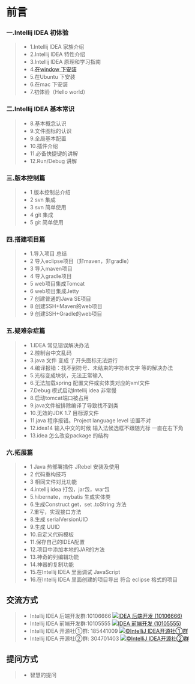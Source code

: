 # 前言
### 一.Intellij IDEA 初体验
> * 1.Intellij IDEA 家族介绍
> * 2.Intellij IDEA 特性介绍
> * 3.Intellij IDEA 原理和学习指南
> * 4.[在window 下安装](install-window.md)
> * 5.在Ubuntu 下安装
> * 6.在mac 下安装
> * 7.初体验（Hello world）

### 二.Intellij IDEA 基本常识
> * 8.基本概念认识
> * 9.文件图标的认识
> * 9.全局基本配置
> * 10.插件介绍
> * 11.必备快捷键的讲解
> * 12.Run/Debug 讲解

### 三.版本控制篇
> * 1 版本控制总介绍
> * 2 svn 集成
> * 3 svn 简单使用
> * 4 git 集成
> * 5 git 简单使用

### 四.搭建项目篇
> * 1.导入项目 总结
> * 2 导入eclipse项目（非maven，非gradle）
> * 3 导入maven项目
> * 4 导入gradle项目
> * 5 web项目集成Tomcat
> * 6 web项目集成Jetty
> * 7 创建普通的Java SE项目
> * 8 创建SSH+Maven的web项目
> * 9 创建SSH+Gradle的web项目

### 五.疑难杂症篇
> * 1.IDEA 常见错误解决办法
> * 2.控制台中文乱码
> * 3.java 文件 变成 ‘j’ 开头图标无法运行
> * 4.编译报错：找不到符号、未结束的字符串文字 等的解决办法
> * 5.光标变成块状，无法正常输入
> * 6.无法加载spring 配置文件或实体类对应的xml文件
> * 7.Debug 模式启动Intellij idea 非常慢
> * 8.启动tomcat端口被占用
> * 9.java文件被排除编译了导致找不到类
> * 10.无效的JDK 1.7 目标源文件
> * 11.java 程序报错。Project language level 设置不对
> * 12.idea14 输入中文的时候  输入法候选框不跟随光标 一直在右下角
> * 13.idea 怎么改变package 的结构

### 六.拓展篇
> * 1 Java 热部署插件 JRebel 安装及使用
> * 2 代码重构技巧
> * 3 相同文件对比功能
> * 4.intellij idea 打包，jar包，war包
> * 5.hibernate，mybatis 生成实体类
> * 6.生成Construct get，set .toString 方法
> * 7.重写，实现接口方法
> * 8.生成 serialVersionUID
> * 9.生成 UUID
> * 10.自定义代码模板
> * 11.保存自己的IDEA配置
> * 12.项目中添加本地的JAR的方法
> * 13.神奇的列编辑功能
> * 14.神器的复制功能
> * 15.在Intellij IDEA 里面调试 JavaScript
> * 16.在Intellij IDEA 里面创建的项目导出 符合 eclipse 格式的项目

## 交流方式
> * Intellij IDEA 后端开发群:10106666  <a target="_blank" href="http://shang.qq.com/wpa/qunwpa?idkey=cf27f5debc95d432ec9192af231e837587949fe964b8179e1a0670d8e4690f7d"><img border="0" src="http://pub.idqqimg.com/wpa/images/group.png" alt="IDEA 后端开发 (10106666)" title="IDEA 后端开发 (10106666)"></a>
> * Intellij IDEA 前端开发群:10105555  <a target="_blank" href="http://shang.qq.com/wpa/qunwpa?idkey=9bc1be7de3c1c30d8aaa8480f5a989974c13bf7e3b0fc9a3bfdfbf98db570d3f"><img border="0" src="http://pub.idqqimg.com/wpa/images/group.png" alt="IDEA 前端开发 (10105555)" title="IDEA 前端开发 (10105555)"></a>
> * Intellij IDEA 开源社①群: 185441009  <a target="_blank" href="http://shang.qq.com/wpa/qunwpa?idkey=fc28b234bd59265282ef87fd1b1a7e8602b4a3a136435a8ada1253058438ec85"><img border="0" src="http://pub.idqqimg.com/wpa/images/group.png" alt="©IntelliJ IDEA开源社①群" title="©IntelliJ IDEA开源社①群"></a>
> * Intellij IDEA 开源社②群: 304701403  <a target="_blank" href="http://shang.qq.com/wpa/qunwpa?idkey=7de7efb98aee832de969586385958a595ef97e3a87a2852fa57d5aa394f56dcb"><img border="0" src="http://pub.idqqimg.com/wpa/images/group.png" alt="©IntelliJ IDEA开源社②群" title="©IntelliJ IDEA开源社②群"></a>

## 提问方式
> * 智慧的提问
